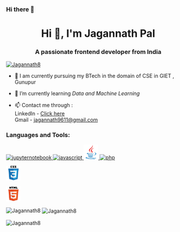 ### Hi there 👋

<!--
**Jagannath8/Jagannath8** is a ✨ _special_ ✨ repository because its `README.md` (this file) appears on your GitHub profile.

Here are some ideas to get you started:

- 🔭 I’m currently working on ...
- 🌱 I’m currently learning ...
- 👯 I’m looking to collaborate on ...
- 🤔 I’m looking for help with ...
- 💬 Ask me about ...
- 📫 How to reach me: ...
- 😄 Pronouns: ...
- ⚡ Fun fact: ...
-->

<h1 align="center">Hi 👋, I'm Jagannath Pal</h1>
<h3 align="center">A passionate frontend developer from India </h3>

<p align="left"> <a href="https://github.com/ryo-ma/github-profile-trophy"><img src="https://github-profile-trophy.vercel.app/?username=Jagannath8" alt="Jagannath8" /></a> </p>


- 🔭 I am currently pursuing my BTech in the domain of CSE in GIET , Gunupur

- 🌱 I’m currently learning *Data  and Machine Learning*

- 📫 Contact me through :<br>
   LinkedIn - <a href="https://www.linkedin.com/in/jagannath-pal-a26403178/" target="_blank"> Click here </a><br>
   Gmail - jagannath9611@gmail.com



<h3 align="left">Languages and Tools:</h3>
<p align="left">
  <a href="https://" target="_blank"> 
    <img src="https://miro.medium.com/max/750/1*XEzukXOEUudcXkyrouu3vw.jpeg" alt="jupyternotebook" width="40" height="40"/> </a> 
   
   <a href="https://www.w3schools.com/javascript/" target="_blank"> 
    <img src="https://res.cloudinary.com/teepublic/image/private/s--bZwGEjXl--/t_Preview/b_rgb:191919,c_limit,f_jpg,h_630,q_90,w_630/v1539274051/production/designs/3302114_0.jpg" alt="javascript" width="40" height="40"/> </a> 
   
  <a href="https://www.w3schools.com/java/" target="_blank"> 
    <img src="https://raw.githubusercontent.com/devicons/devicon/master/icons/java/java-original.svg" alt="java" width="40" height="40"/> </a>
   
   <a href="https://www.w3schools.com/php/" target="_blank"> 
    <img src="https://webmentor.org/blog_images/php-logo.png" alt="php" width="40" height="40"/> </a>
   
  <a href="https://www.w3schools.com/css/" target="_blank"> <img src="https://raw.githubusercontent.com/devicons/devicon/master/icons/css3/css3-original-wordmark.svg" alt="css3" width="40" height="40"/> </a> 
   
  <a href="https://www.w3.org/html/" target="_blank"> <img src="https://raw.githubusercontent.com/devicons/devicon/master/icons/html5/html5-original-wordmark.svg" alt="html5" width="40" height="40"/> </a> </p>

<p><img align="left" src="https://github-readme-stats.vercel.app/api/top-langs?username=Jagannath8&show_icons=true&locale=en&layout=compact" alt="Jagannath8" /></p>

<p>&nbsp;<img align="center" src="https://github-readme-stats.vercel.app/api?username=Jagannath8&show_icons=true&locale=en" alt="Jagannath8" /></p>

<p><img align="center" src="https://github-readme-streak-stats.herokuapp.com/?user=Jagannath8&" alt="Jagannath8" /></p>
